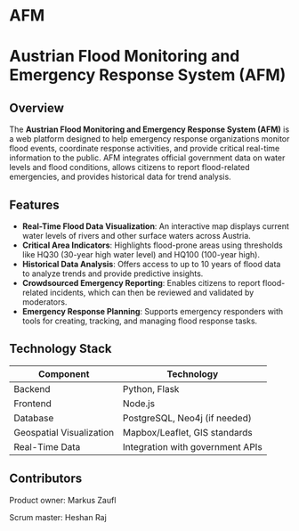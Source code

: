 # AFM

# Austrian Flood Monitoring and Emergency Response System (AFM)

## Overview

The **Austrian Flood Monitoring and Emergency Response System (AFM)** is a web platform designed to help emergency response organizations monitor flood events, coordinate response activities, and provide critical real-time information to the public. AFM integrates official government data on water levels and flood conditions, allows citizens to report flood-related emergencies, and provides historical data for trend analysis.

## Features

- **Real-Time Flood Data Visualization**: An interactive map displays current water levels of rivers and other surface waters across Austria.
- **Critical Area Indicators**: Highlights flood-prone areas using thresholds like HQ30 (30-year high water level) and HQ100 (100-year high).
- **Historical Data Analysis**: Offers access to up to 10 years of flood data to analyze trends and provide predictive insights.
- **Crowdsourced Emergency Reporting**: Enables citizens to report flood-related incidents, which can then be reviewed and validated by moderators.
- **Emergency Response Planning**: Supports emergency responders with tools for creating, tracking, and managing flood response tasks.

## Technology Stack

| Component              | Technology                    |
|------------------------|-------------------------------|
| Backend                | Python, Flask                 |
| Frontend               | Node.js                       |
| Database               | PostgreSQL, Neo4j (if needed) |
| Geospatial Visualization | Mapbox/Leaflet, GIS standards |
| Real-Time Data         | Integration with government APIs |


## Contributors
Product owner: Markus Zaufl

Scrum master: Heshan Raj



### 
